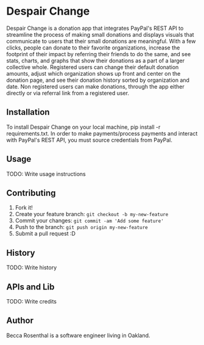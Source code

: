 # Despair Change

Despair Change is a donation app that integrates PayPal's REST API to streamline the process of making small donations and displays visuals that communicate to users that their small donations are meaningful. With a few clicks, people can donate to their favorite organizations, increase the footprint of their impact by referring their friends to do the same, and see stats, charts, and graphs that show their donations as a part of a larger collective whole. Registered users can change their default donation amounts, adjust which organization shows up front and center on the donation page, and see their donation history sorted by organization and date. Non registered users can make donations, through the app either directly or via referral link from a registered user. 



## Installation

To install Despair Change on your local machine, pip install -r requirements.txt. In order to make payments/process payments and interact with PayPal's REST API, you must source credentials from PayPal. 

## Usage

TODO: Write usage instructions

## Contributing

1. Fork it!
2. Create your feature branch: `git checkout -b my-new-feature`
3. Commit your changes: `git commit -am 'Add some feature'`
4. Push to the branch: `git push origin my-new-feature`
5. Submit a pull request :D

## History

TODO: Write history

## APIs and Lib

TODO: Write credits

## Author

Becca Rosenthal is a software engineer living in Oakland. 
